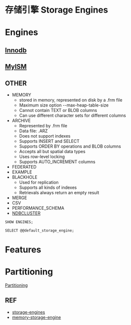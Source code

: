 # 存储引擎 Storage Engines

# Engines

## [Innodb](Innodb.md)

## [MyISM](MyISM.md)

## OTHER

- MEMORY
  - stored in memory, represented on disk by a .frm file
  - Maximum size option --max-heap-table-size
  - Cannot contain TEXT or BLOB columns
  - Can use different character sets for different columns
- ARCHIVE
  - Represented by .frm file
  - Data file: .ARZ
  - Does not support indexes
  - Supports INSERT and SELECT
  - Supports ORDER BY operations and BLOB columns
  - Accepts all but spatial data types
  - Uses row-level locking
  - Supports AUTO_INCREMENT columns
- FEDERATED
- EXAMPLE
- BLACKHOLE
  - Used for replication
  - Supports all kinds of indexes
  - Retrievals always return an empty result
- MERGE
- CSV
- PERFORMANCE_SCHEMA
- [NDBCLUSTER](https://dev.mysql.com/doc/refman/5.6/en/mysql-cluster.html)


```mysql
SHOW ENGINES;

SELECT @@default_storage_engine;
```

# Features

# Partitioning

[Partitioning](Partitioning/Readme.md)

## REF

- [storage-engines](https://dev.mysql.com/doc/refman/5.6/en/storage-engines.html)
- [memory-storage-engine](https://dev.mysql.com/doc/refman/5.6/en/memory-storage-engine.html)






